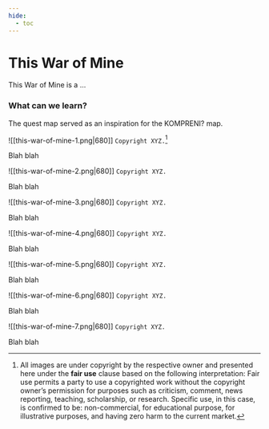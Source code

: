 ```yaml
---
hide:
  - toc
---
```


# This War of Mine

This War of Mine is a ...

### What can we learn?

The quest map served as an inspiration for the KOMPRENI? map.

![[this-war-of-mine-1.png|680]]
`Copyright XYZ.`[^1]

Blah blah

![[this-war-of-mine-2.png|680]]
`Copyright XYZ.`

Blah blah

![[this-war-of-mine-3.png|680]]
`Copyright XYZ.`

Blah blah

![[this-war-of-mine-4.png|680]]
`Copyright XYZ.`

Blah blah

![[this-war-of-mine-5.png|680]]
`Copyright XYZ.`

Blah blah

![[this-war-of-mine-6.png|680]]
`Copyright XYZ.`

Blah blah

![[this-war-of-mine-7.png|680]]
`Copyright XYZ.`

Blah blah

[^1]: All images are under copyright by the respective owner and presented here under the **fair use** clause based on the following interpretation: Fair use permits a party to use a copyrighted work without the copyright owner’s permission for purposes such as criticism, comment, news reporting, teaching, scholarship, or research. Specific use, in this case, is confirmed to be: non-commercial, for educational purpose, for illustrative purposes, and having zero harm to the current market.